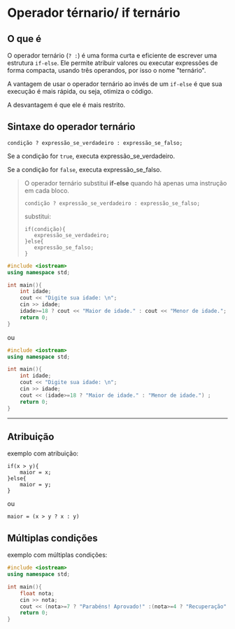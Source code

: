 # Operador térnario/ if ternário
## O que é
O operador ternário (`? :`) é uma forma curta e eficiente de escrever uma estrutura `if-else`. Ele permite atribuir valores ou executar expressões de forma compacta, usando três operandos, por isso o nome "ternário".

A vantagem de usar o operador ternário ao invés de um `if-else` é que sua execução é mais rápida, ou seja, otimiza o código.

A desvantagem é que ele é mais restrito.
## Sintaxe do operador ternário
```
condição ? expressão_se_verdadeiro : expressão_se_falso;
```
Se a condição for `true`, executa expressão_se_verdadeiro.

Se a condição for `false`, executa expressão_se_falso.

>O operador ternário substitui **if-else** quando há apenas uma instrução em cada bloco.
>```
>condição ? expressão_se_verdadeiro : expressão_se_falso;
>```
>substitui:
>```
>if(condição){
>    expressão_se_verdadeiro;
>}else{
>    expressão_se_falso;
>}
>```
```cpp
#include <iostream>
using namespace std;

int main(){
    int idade;
    cout << "Digite sua idade: \n";
    cin >> idade;
    idade>=18 ? cout << "Maior de idade." : cout << "Menor de idade.";
    return 0;
}
```
ou
```cpp
#include <iostream>
using namespace std;

int main(){
    int idade;
    cout << "Digite sua idade: \n";
    cin >> idade;
    cout << (idade>=18 ? "Maior de idade." : "Menor de idade.") ;
    return 0;
}
```
---
## Atribuição
exemplo com atribuição:
```
if(x > y){
    maior = x;
}else{
    maior = y;
}
```
ou
```
maior = (x > y ? x : y)
```
## Múltiplas condições
exemplo com múltiplas condições:
```cpp
#include <iostream>
using namespace std;

int main(){
    float nota;
    cin >> nota;
    cout << (nota>=7 ? "Parabéns! Aprovado!" :(nota>=4 ? "Recuperação" : "Reprovado"));
    return 0;
}
```